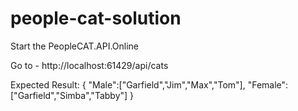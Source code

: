 # people-cat-solution

Start the PeopleCAT.API.Online 

Go to - http://localhost:61429/api/cats

Expected Result:
{
	"Male":["Garfield","Jim","Max","Tom"],
	"Female":["Garfield","Simba","Tabby"]
}